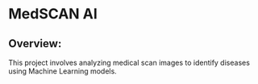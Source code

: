 # MedSCAN AI

## Overview:
This project involves analyzing medical scan images to identify diseases using Machine Learning models.
